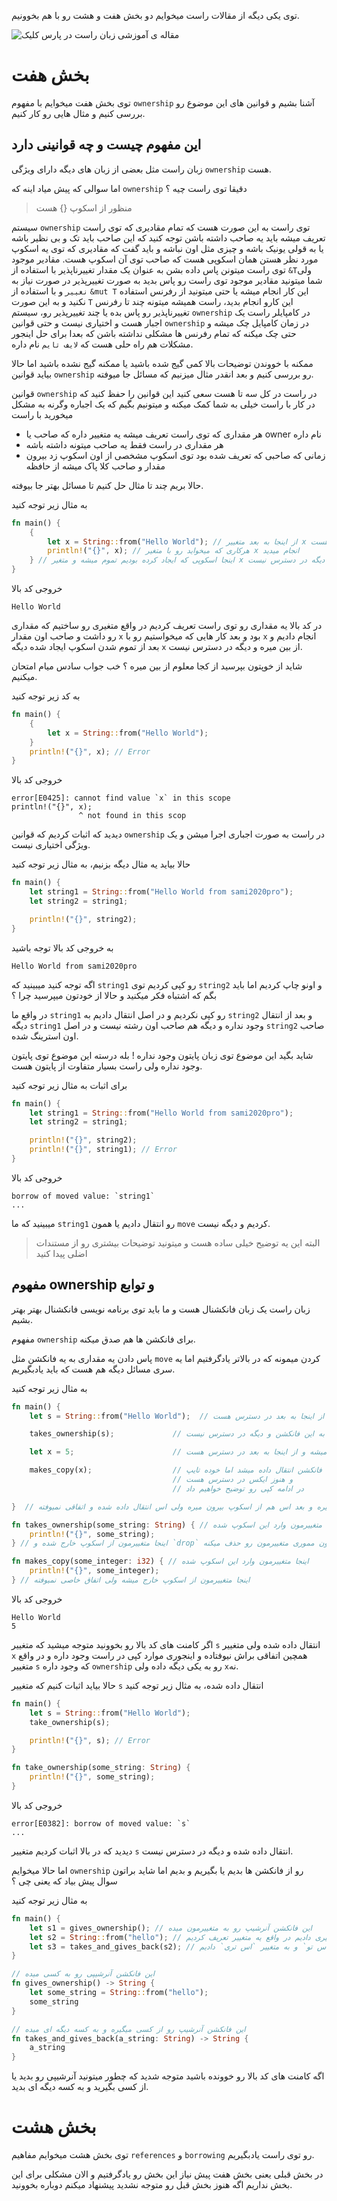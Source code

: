 توی یکی دیگه از مقالات راست میخوایم دو بخش هفت و هشت رو با هم بخوونیم.

![مقاله ی آموزشی زبان راست در پارس کلیک](https://images.pexels.com/photos/735911/pexels-photo-735911.jpeg?auto=compress&cs=tinysrgb&dpr=1&w=500)

# بخش هفت

توی بخش هفت میخوایم با مفهوم `ownership` آشنا بشیم و قوانین های این موضوع رو بررسی کنیم و مثال هایی رو کار کنیم.

##  این مفهوم چیست و چه قوانینی دارد

زبان راست مثل بعضی از زبان های دیگه دارای ویژگی `ownership` هست.

اما سوالی که پیش میاد اینه که `ownership` دقیقا توی راست چیه ؟

> منظور از اسکوپ {} هست

سیستم `ownership` توی راست به این صورت هست که تمام مقادیری که توی راست تعریف میشه باید یه صاحب داشته باشن توجه کنید که این صاحب باید تک و بی نظیر باشه یا به قولی یونیک باشه و چیزی مثل اون نباشه و باید گفت که مقادیری که توی یه اسکوپ مورد نظر هستن همان اسکوپی هست که صاحب توی آن اسکوپ هست.
مقادیر موجود توی راست میتونن پاس داده بشن به عنوان یک مقدار تغییرناپذیر با استفاده از `&T`ولی شما میتونید مقادیر موجود توی راست رو پاس بدید به صورت تغییرپذیر در صورت نیاز به  `نغییر` و با استفاده از `&mut T` این کار انجام میشه یا حتی میتونید از رفرنس استفاده نکنید و به این صورت `T` این کارو انجام بدید، راست همیشه میتونه چند تا رفرنس تغییرناپذیر رو پاس بده یا چند تغییرپذیر رو، سیستم `ownership` در کامپایلر راست یک اجبار هست و اختیاری نیست و حتی قوانین `ownership` در زمان کامپایل چک میشه و حتی چک میکنه که تمام رفرنس ها مشکلی نداشته باشن که بعدا برای حل اینجور مشکلات هم راه حلی هست که `لایف تایم` نام داره.

ممکنه با خووندن توضیحات بالا کمی گیج شده باشید یا ممکنه گیج نشده باشید اما حالا بیاید قوانین `ownership` رو بررسی کنیم و بعد انقدر مثال میزنیم که مسائل جا میوفته.

قوانین `ownership` در راست در کل سه تا هست سعی کنید این قوانین را حفظ کنید که در کار با راست خیلی به شما کمک میکنه و میتونیم بگیم که یک اجباره وگرنه به مشکل میخورید با راست

- هر مقداری که توی راست تعریف میشه یه متغییر داره که صاحب یا owner نام داره
- هر مقداری در راست فقط یه صاحب میتونه داشته باشه
- زمانی که صاحبی که تعریف شده بود توی اسکوپ مشخصی از اون اسکوپ زد بیرون مقدار و صاحب کلا پاک میشه از حافظه

حالا بریم چند تا مثال حل کنیم تا مسائل بهتر جا بیوفته.

به مثال زیر توجه کنید

```rust
fn main() {
    {
        let x = String::from("Hello World"); // از اینجا به بعد متغییر x در دسترس هست 
        println!("{}", x); // هرکاری که میخواید رو با متغیر x انجام میدید
    } // اینجا اسکوپی که ایجاد کرده بودیم تموم میشه و متغیر x از بین میره و دیگه در دسترس نیست
}
```

خروجی کد بالا

```
Hello World
```

در کد بالا یه مقداری رو توی راست تعریف کردیم در واقع متغیری رو ساختیم که مقداری رو داشت و صاحب اون مقدار `x` بود و بعد کار هایی که میخواستیم رو با `x` انجام دادیم و بعد از تموم شدن اسکوپ ایجاد شده دیگه `x` از بین میره و دیگه در دسترس نیست.

شاید از خوپتون بپرسید از کجا معلوم از بین میره ؟
خب جواب سادس میام امتحان میکنیم.

به کد زیر توجه کنید

```rust
fn main() {
    {
        let x = String::from("Hello World");
    }
    println!("{}", x); // Error
}
```

خروجی کد بالا

```
error[E0425]: cannot find value `x` in this scope
println!("{}", x);
               ^ not found in this scop
```

دیدید که اثبات کردیم که قوانین `ownership` در راست به صورت اجباری اجرا میشن و یک ویژگی اختیاری نیست.

حالا بیاید یه مثال دیگه بزنیم، به مثال زیر توجه کنید

```rust
fn main() {
    let string1 = String::from("Hello World from sami2020pro");
    let string2 = string1;

    println!("{}", string2);
}
```

به خروجی کد بالا توجه باشید

```
Hello World from sami2020pro
```

اگه توجه کنید میبینید که `string1` رو کپی کردیم توی `string2` و اونو چاپ کردیم اما باید بگم که اشتباه فکر میکنید و حالا از خودتون میپرسید چرا ؟

در واقع ما `string1` رو کپی نکردیم و در اصل انتقال دادیم به `string2` و بعد از انتقال دیگه `string1` وجود نداره و دیگه هم صاحب اون رشته نیست و در اصل `string2` صاحب اون استرینگ شده.

شاید بگید این موضوع توی زبان پایتون وجود نداره !
بله درسته این موضوع توی پایتون وجود نداره ولی راست بسیار متفاوت از پایتون هست.

برای اثبات به مثال زیر توجه کنید

```rust
fn main() {
    let string1 = String::from("Hello World from sami2020pro");
    let string2 = string1;

    println!("{}", string2);
    println!("{}", string1); // Error
}
```

خروجی کد بالا

```
borrow of moved value: `string1`
...
```

میبینید که ما `string1` رو انتقال دادیم یا همون `move` کردیم و دیگه نیست.

> البته این یه توضیح خیلی ساده هست و میتونید توضیحات بیشتری رو از مستندات اضلی پیدا کنید

## مفهوم ownership و توابع

زبان راست یک زبان فانکشنال هست و ما باید توی برنامه نویسی فانکشنال بهتر بهتر بشیم.

مفهوم `ownership` برای فانکشن ها هم صدق میکنه.

پاس دادن یه مقداری به یه فانکشن مثل `move` کردن میمونه که در بالاتر یادگرفتیم اما یه سری مسائل دیگه هم هست که باید یادبگیریم.

به مثال زیر توجه کنید

```rust
fn main() {
    let s = String::from("Hello World");  // متغییر اس وارد اسکوپ میشه و از اینجا به بعد در دسترس هست

    takes_ownership(s);             // متغییر اس انتقال داده شده به این فانکشن و دیگه در دسترس نیست

    let x = 5;                      // متغییر ایکس وارد اسکوپ میشه و از اینجا به بعد در دسترس هست

    makes_copy(x);                  // متغییر ایکس میبایست به این فانکشن انتقال داده میشد اما خوده تایپ `i32` کپی هست
                                    // و هنوز ایکس در دسترس هست
                                    // در ادامه کپی رو توضیح خواهیم داد

}  // در اینجا ایکس بیرون میره و بعد اس هم از اسکوپ بیرون میره ولی اس انتقال داده شده و اتفاقی نمیوفته

fn takes_ownership(some_string: String) { // اینجا متغییرمون وارد این اسکوپ شده
    println!("{}", some_string);
} // اینجا متغییرمون از اسکوپ خارج شده و `drop` صدا زده شده و از حافظه یا همون مموری متغییرمون رو حذف میکنه 

fn makes_copy(some_integer: i32) { // اینجا متغییرمون وارد این اسکوپ شده
    println!("{}", some_integer);
} // اینجا متغییرمون از اسکوپ خارج میشه ولی اتفاق خاصی نمیوفته
```

خروجی کد بالا

```
Hello World
5
```

اگر کامنت های کد بالا رو بخوونید متوجه میشید که متغییر `s` انتقال داده شده ولی متغییر `x` همچین اتفاقی براش نیوفتاده و اینجوری موارد کپی در راست وجود داره و در واقع متغییر `s` که وجود داره `ownership` رو به یکی دیگه داده ولی `x`نه.

حالا بیاید اثبات کنیم که متغییر `s` انتقال داده شده، به مثال زیر توجه کنید

```rust
fn main() {
	let s = String::from("Hello World");
	take_ownership(s);

	println!("{}", s); // Error
}

fn take_ownership(some_string: String) {
	println!("{}", some_string);
}
```

خروجی کد بالا

```
error[E0382]: borrow of moved value: `s`
...
```

دیدید که در بالا اثبات کردیم متغییر `s` انتقال داده شده و دیگه در دسترس نیست.

اما حالا میخوایم `ownership` رو از فانکشن ها بدیم یا بگیریم و بدیم اما شاید براتون سوال پیش بیاد که یعنی چی ؟

به مثال زیر توجه کنید

```rust
fn main() {
    let s1 = gives_ownership(); // این فانکشن آنرشیپ رو به متغییرمون میده
    let s2 = String::from("hello"); // در اینجا مقداری رو به متغییری دادیم در واقع یه متغییر تعریف کردیم
    let s3 = takes_and_gives_back(s2); // اینجا آنرشیپ رو گرفتیم از متغییر `اس تو` و به متغییر `اس تری` دادیم
}

// این فانکشن آنرشیپی رو به کسی میده
fn gives_ownership() -> String {
    let some_string = String::from("hello");
    some_string
}

// این فانکشن آنرشیپ رو از کسی میگیره و به کسه دیگه ای میده
fn takes_and_gives_back(a_string: String) -> String {
    a_string
}
```

اگه کامنت های کد بالا رو خوونده باشید متوجه شدید که چطور میتونید آنرشیپی رو بدید یا از کسی بگیرید و به کسه دیگه ای بدید.

# بخش هشت

توی بخش هشت میخوایم مفاهیم `references` و `borrowing` رو توی راست یادبگیریم.

در بخش قبلی یعنی بخش هفت پیش نیاز این بخش رو یادگرفتیم و الان مشکلی برای این بخش نداریم اگه هنوز بخش قبل رو متوجه نشدید پیشنهاد میکنم دوباره بخوونید.